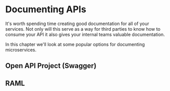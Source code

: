 # Documenting APIs

It's worth spending time creating good documentation for all of your services. Not only will this serve as a way for
third parties to know how to consume your API it also gives your internal teams valuable documentation.

In this chapter we'll look at some popular options for documenting microservices.

## Open API Project (Swagger)

## RAML

